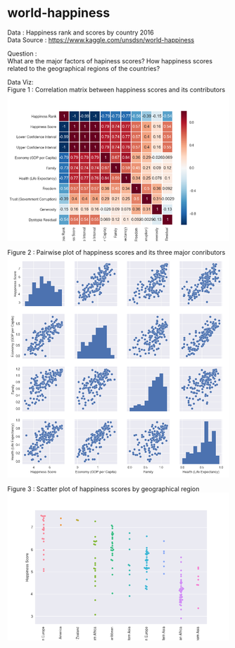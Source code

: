 # world-happiness

Data : Happiness rank and scores by country 2016<br>
Data Source : https://www.kaggle.com/unsdsn/world-happiness <br>

Question : <br>
What are the major factors of hapiness scores? How happiness scores related to the geographical regions of the countries?<br>

Data Viz:<br>
Figure 1 : Correlation matrix between happiness scores and its contributors
<img src="https://github.com/sukilau/world-happiness/blob/master/graph1.png?raw=true">

Figure 2 : Pairwise plot of happiness scores and its three major conributors
<img src="https://github.com/sukilau/world-happiness/blob/master/graph2.png?raw=true">

Figure 3 : Scatter plot of happiness scores by geographical region
<img src="https://github.com/sukilau/world-happiness/blob/master/graph3.png?raw=true">
